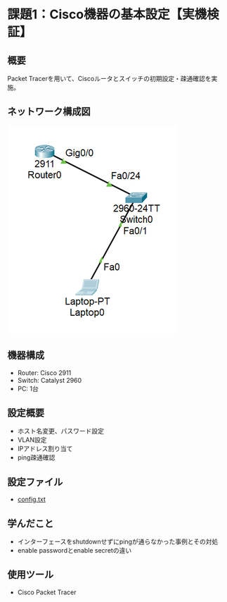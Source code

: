# 課題1：Cisco機器の基本設定【実機検証】

## 概要
Packet Tracerを用いて、Ciscoルータとスイッチの初期設定・疎通確認を実施。

## ネットワーク構成図
![topology](./topology1.png)

## 機器構成
- Router: Cisco 2911
- Switch: Catalyst 2960
- PC: 1台

## 設定概要
- ホスト名変更、パスワード設定
- VLAN設定
- IPアドレス割り当て
- ping疎通確認

## 設定ファイル
- [config.txt](./config.txt)

## 学んだこと
- インターフェースをshutdownせずにpingが通らなかった事例とその対処
- enable passwordとenable secretの違い

## 使用ツール
- Cisco Packet Tracer
